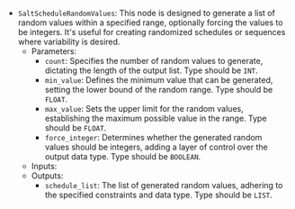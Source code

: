- `SaltScheduleRandomValues`: This node is designed to generate a list of random values within a specified range, optionally forcing the values to be integers. It's useful for creating randomized schedules or sequences where variability is desired.
    - Parameters:
        - `count`: Specifies the number of random values to generate, dictating the length of the output list. Type should be `INT`.
        - `min_value`: Defines the minimum value that can be generated, setting the lower bound of the random range. Type should be `FLOAT`.
        - `max_value`: Sets the upper limit for the random values, establishing the maximum possible value in the range. Type should be `FLOAT`.
        - `force_integer`: Determines whether the generated random values should be integers, adding a layer of control over the output data type. Type should be `BOOLEAN`.
    - Inputs:
    - Outputs:
        - `schedule_list`: The list of generated random values, adhering to the specified constraints and data type. Type should be `LIST`.
